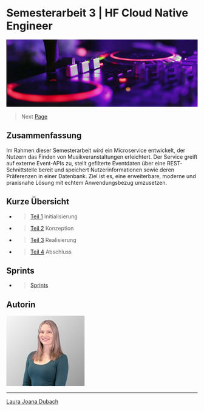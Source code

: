 # Semesterarbeit 3 | HF Cloud Native Engineer

![Titelbild](Pictures/Titelbild.jpg)

> Next [Page](https://lauradubach.github.io/Semesterarbeit3/Sites/Teil%201%20Initialisierung.html)

## Zusammenfassung

Im Rahmen dieser Semesterarbeit wird ein Microservice entwickelt, der Nutzern das Finden von Musikveranstaltungen erleichtert. Der Service greift auf externe Event-APIs zu, stellt gefilterte Eventdaten über eine REST-Schnittstelle bereit und speichert Nutzerinformationen sowie deren Präferenzen in einer Datenbank. Ziel ist es, eine erweiterbare, moderne und praxisnahe Lösung mit echtem Anwendungsbezug umzusetzen.

## Kurze Übersicht

- > [Teil 1](https://lauradubach.github.io/Semesterarbeit3/Sites/Teil%201%20Initialisierung.html) Initialisierung
- > [Teil 2](https://lauradubach.github.io/Semesterarbeit3/Sites/Teil%202%20Konzeption.html) Konzeption
- > [Teil 3](https://lauradubach.github.io/Semesterarbeit3/Sites/Teil%203%20Realisierung.html) Realisierung
- > [Teil 4](https://lauradubach.github.io/Semesterarbeit3/Sites/Teil%204%20Abschluss.html) Abschluss

## Sprints

- > [Sprints](Sprints)

## Autorin

![Autorin](Pictures/Autorin.jpg)

---
[Laura Joana Dubach](https://github.com/lauradubach)
